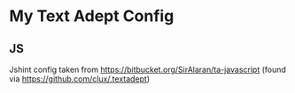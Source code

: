 # My Text Adept Config

## JS

Jshint config taken from https://bitbucket.org/SirAlaran/ta-javascript 
(found via https://github.com/clux/.textadept)
